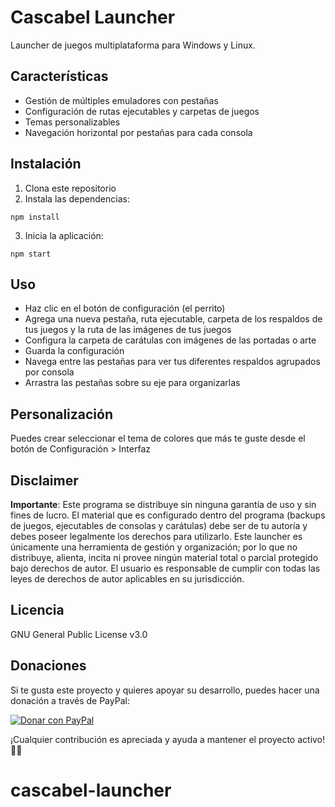 # Cascabel Launcher

Launcher de juegos multiplataforma para Windows y Linux.

## Características

- Gestión de múltiples emuladores con pestañas
- Configuración de rutas ejecutables y carpetas de juegos
- Temas personalizables
- Navegación horizontal por pestañas para cada consola

## Instalación

1. Clona este repositorio
2. Instala las dependencias:
```
npm install
```
3. Inicia la aplicación:
```
npm start
```

## Uso

- Haz clic en el botón de configuración (el perrito)
- Agrega una nueva pestaña, ruta ejecutable, carpeta de los respaldos de tus juegos y la ruta de las imágenes de tus juegos
- Configura la carpeta de carátulas con imágenes de las portadas o arte
- Guarda la configuración
- Navega entre las pestañas para ver tus diferentes respaldos agrupados por consola
- Arrastra las pestañas sobre su eje para organizarlas

## Personalización

Puedes crear seleccionar el tema de colores que más te guste desde el botón de Configuración > Interfaz

## Disclaimer

**Importante**: Este programa se distribuye sin ninguna garantía de uso y sin fines de lucro. El material que es configurado dentro del programa (backups de juegos, ejecutables de consolas y carátulas) debe ser de tu autoría y debes poseer legalmente los derechos para utilizarlo. Este launcher es únicamente una herramienta de gestión y organización; por lo que no distribuye, alienta, incita ni provee ningún material total o parcial protegido bajo derechos de autor. El usuario es responsable de cumplir con todas las leyes de derechos de autor aplicables en su jurisdicción.

## Licencia

GNU General Public License v3.0

## Donaciones

Si te gusta este proyecto y quieres apoyar su desarrollo, puedes hacer una donación a través de PayPal:

[![Donar con PayPal](https://www.paypalobjects.com/es_ES/ES/i/btn/btn_donateCC_LG.gif)](https://paypal.me/gessendarien)

¡Cualquier contribución es apreciada y ayuda a mantener el proyecto activo! 🐶🧡


# cascabel-launcher
